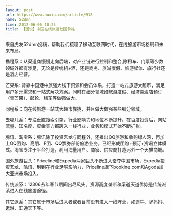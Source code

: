 ```yaml
---
layout: post
url: https://www.huxiu.com/article/918
name: 52dmn
time: 2012-06-06 10:25
title: 【图说】中国在线旅游七国争雄
---
```

来自虎友52dmn投稿，帮助我们梳理了移动互联网时代，在线旅游市场格局和未来布局。

携程系：从渠道商慢慢走向后端，对产业链进行控制和整合,除租车、门票等少数领域外都有涉足，无论是传统机+酒，还是商务、旅游度假、旅游媒体、旅行社还是酒店经营。

芒果系: 背靠中国港中旅强大线下资源和会员体系，打造一站式旅游大超市，满足用户多元需求和一站式解决方案。同时在细分领域如旅游度假、经济类酒店预订（青芒果）、邮轮、租车等做强做大。

同程系：向在线旅游一站式大超市靠拢，并且做大做强某些细分领域。

去哪儿系：专注垂直搜索引挚，行业影响力和地位不断提升。在百度投资后，网站流量、知名度、资金实力都跨入一线行业，业务和模式开始不断扩张。

腾讯、淘宝系：腾讯除了投资艺龙与同程外，还推出QQ旅游和收购绿人网，再加上QQ团购、高朋、F团、QQ票券部份旅游业务，已经形成团购+预订+资讯立体模式。淘宝专注于平台打造，利用海量用户、商家、供应商打造另外一个天猫商城。

国外旅游巨头：Priceline和Expedia两家巨头不断进入蚕夺中国市场，Expedia投资艺龙、酷讯、到到在行业足够影响力，Priceline旗下bookine.com和Agoda加大亚洲市场投入。

传统派系：12306去年春节期间出尽风头，资源高度垄断和渠道天道优势是传统派系进入在线旅游途径。

其它派系：其它属于市场后进入者或者目前没有进入一线阵营，如途牛、驴妈妈、遨游、汇通天下等。

